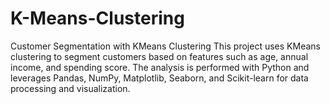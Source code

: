 # K-Means-Clustering
Customer Segmentation with KMeans Clustering This project uses KMeans clustering to segment customers based on features such as age, annual income, and spending score. The analysis is performed with Python and leverages Pandas, NumPy, Matplotlib, Seaborn, and Scikit-learn for data processing and visualization.
